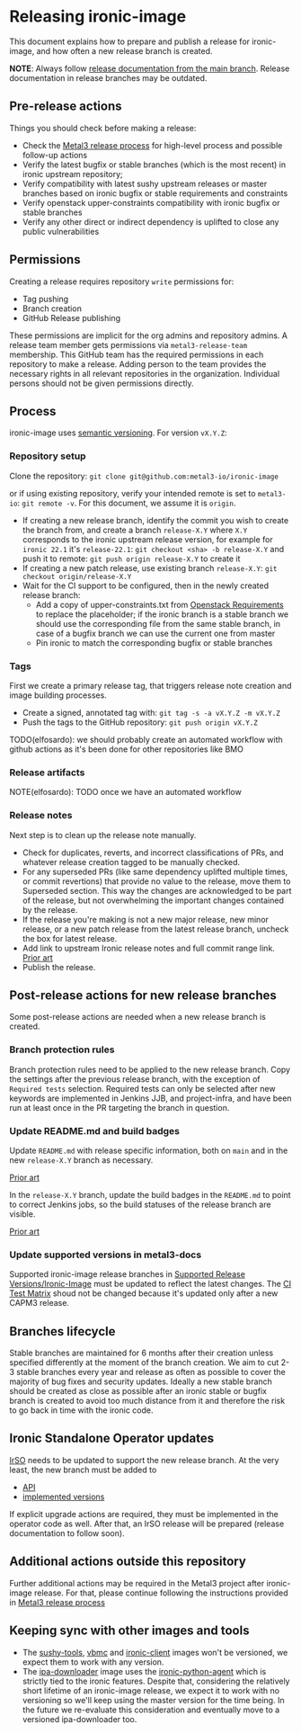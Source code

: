 # Releasing ironic-image

This document explains how to prepare and publish a release for ironic-image, and
how often a new release branch is created.

**NOTE**: Always follow
[release documentation from the main branch](https://github.com/metal3-io/ironic-image/blob/main/docs/releasing.md).
Release documentation in release branches may be outdated.

## Pre-release actions

Things you should check before making a release:

- Check the
  [Metal3 release process](https://github.com/metal3-io/metal3-docs/blob/main/processes/releasing.md)
  for high-level process and possible follow-up actions
- Verify the latest bugfix or stable branches (which is the most recent) in ironic
  upstream repository;
- Verify compatibility with latest sushy upstream releases or master
  branches based on ironic bugfix or stable requirements and constraints
- Verify openstack upper-constraints compatibility with ironic bugfix or stable branches
- Verify any other direct or indirect dependency is uplifted to close any public
  vulnerabilities

## Permissions

Creating a release requires repository `write` permissions for:

- Tag pushing
- Branch creation
- GitHub Release publishing

These permissions are implicit for the org admins and repository admins.
A release team member gets permissions via `metal3-release-team`
membership. This GitHub team has the required permissions in each repository
to make a release. Adding person to the team provides the necessary
rights  in all relevant repositories in the organization. Individual persons
should not be given permissions directly.

## Process

ironic-image uses [semantic versioning](https://semver.org). For version `vX.Y.Z`:

### Repository setup

Clone the repository:
`git clone git@github.com:metal3-io/ironic-image`

or if using existing repository, verify your intended remote is set to
`metal3-io`: `git remote -v`. For this document, we assume it is `origin`.

- If creating a new release branch, identify the commit you wish to create the
  branch from, and create a branch `release-X.Y` where `X.Y` corresponds to the
  ironic upstream release version, for example for `ironic 22.1` it's `release-22.1`:
  `git checkout <sha> -b release-X.Y` and push it to remote:
  `git push origin release-X.Y` to create it
- If creating a new patch release, use existing branch `release-X.Y`:
  `git checkout origin/release-X.Y`
- Wait for the CI support to be configured, then in the newly created release branch:
   - Add a copy of upper-constraints.txt from [Openstack Requirements](https://opendev.org/openstack/requirements)
     to replace the placeholder; if the ironic branch is a stable branch
     we should use the corresponding file from the same stable branch, in
     case of a bugfix branch we can use the current one from master
   - Pin ironic to match the corresponding bugfix or stable branches

### Tags

First we create a primary release tag, that triggers release note creation and
image building processes.

- Create a signed, annotated tag with: `git tag -s -a vX.Y.Z -m vX.Y.Z`
- Push the tags to the GitHub repository: `git push origin vX.Y.Z`

TODO(elfosardo): we should probably create an automated workflow with github
actions as it's been done for other repositories like BMO

### Release artifacts

NOTE(elfosardo): TODO once we have an automated workflow

### Release notes

Next step is to clean up the release note manually.

- Check for duplicates, reverts, and incorrect classifications of PRs, and
  whatever release creation tagged to be manually checked.
- For any superseded PRs (like same dependency uplifted multiple times, or
  commit revertions) that provide no value to the release, move them to
  Superseded section. This way the changes are acknowledged to be part of the
  release, but not overwhelming the important changes contained by the release.
- If the release you're making is not a new major release, new minor release, or
  a new patch release from the latest release branch, uncheck the box for latest
  release.
- Add link to upstream Ironic release notes and full commit range link.
  [Prior art](https://github.com/metal3-io/ironic-image/releases/tag/v27.0.0)
- Publish the release.

## Post-release actions for new release branches

Some post-release actions are needed when a new release branch is created.

### Branch protection rules

Branch protection rules need to be applied to the new release branch. Copy the
settings after the previous release branch, with the exception of
`Required tests` selection. Required tests can only be selected after new
keywords are implemented in Jenkins JJB, and project-infra, and have been run at
least once in the PR targeting the branch in question.

### Update README.md and build badges

Update `README.md` with release specific information, both on `main` and in the
new `release-X.Y` branch as necessary.

[Prior art](https://github.com/metal3-io/ironic-image/pull/594)

In the `release-X.Y` branch, update the build badges in the `README.md` to point
to correct Jenkins jobs, so the build statuses of the release branch are
visible.

[Prior art](https://github.com/metal3-io/ironic-image/pull/595)

### Update supported versions in metal3-docs

Supported ironic-image release branches in
[Supported Release Versions/Ironic-Image](https://github.com/metal3-io/metal3-docs/blob/main/docs/user-guide/src/version_support.md#ironic-image)
must be updated to reflect the latest changes.
The [CI Test Matrix](https://github.com/metal3-io/metal3-docs/blob/main/docs/user-guide/src/version_support.md#ci-test-matrix)
shoud not be changed because it's updated only after a new CAPM3 release.

## Branches lifecycle

Stable branches are maintained for 6 months after their creation unless
specified differently at the moment of the branch creation.
We aim to cut 2-3 stable branches every year and release as often
as possible to cover the majority of bug fixes and security updates.
Ideally a new stable branch should be created as close as possible after
an ironic stable or bugfix branch is created to avoid too much distance
from it and therefore the risk to go back in time with the ironic code.

## Ironic Standalone Operator updates

[IrSO](https://github.com/metal3-io/ironic-standalone-operator) needs to be
updated to support the new release branch. At the very least, the new branch
must be added to

- [API](https://github.com/metal3-io/ironic-standalone-operator/blob/e45e6be580c07fcca560dadb33bdd3006257ae87/api/v1alpha1/ironic_types.go#L23-L26)
- [implemented
  versions](https://github.com/metal3-io/ironic-standalone-operator/blob/main/pkg/ironic/version.go)

If explicit upgrade actions are required, they must be implemented in the
operator code as well. After that, an IrSO release will be prepared (release
documentation to follow soon).

## Additional actions outside this repository

Further additional actions may be required in the Metal3 project after
ironic-image release.
For that, please continue following the instructions provided in
[Metal3 release process](https://github.com/metal3-io/metal3-docs/blob/main/processes/releasing.md)

## Keeping sync with other images and tools

- The [sushy-tools](<https://github.com/metal3-io/ironic-image/tree/main/resources/sushy-tools>),
  [vbmc](https://github.com/metal3-io/ironic-image/tree/main/resources/vbmc)
  and [ironic-client](https://github.com/metal3-io/ironic-image/tree/main/resources/ironic-client)
  images won't be versioned, we expect them to work with any version.
- The [ipa-downloader](https://github.com/metal3-io/ironic-ipa-downloader)
  image uses the [ironic-python-agent](https://opendev.org/openstack/ironic-python-agent)
  which is strictly tied to the ironic features. Despite that, considering
  the relatively short lifetime of an ironic-image release, we expect it to
  work with no versioning so we'll keep using the master version for the
  time being. In the future we re-evaluate this consideration and eventually
  move to a versioned ipa-downloader too.
